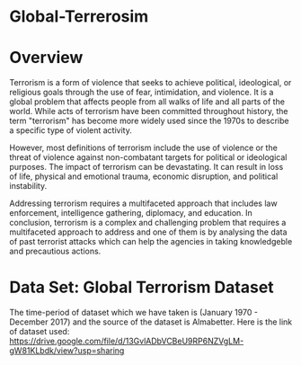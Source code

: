 # Global-Terrerosim
# Overview
Terrorism is a form of violence that seeks to achieve political, ideological, or religious goals through the use of fear, intimidation, and violence. It is a global problem that affects people from all walks of life and all parts of the world. While acts of terrorism have been committed throughout history, the term "terrorism" has become more widely used since the 1970s to describe a specific type of violent activity.

However, most definitions of terrorism include the use of violence or the threat of violence against non-combatant targets for political or ideological purposes. The impact of terrorism can be devastating. It can result in loss of life, physical and emotional trauma, economic disruption, and political instability.

Addressing terrorism requires a multifaceted approach that includes law enforcement, intelligence gathering, diplomacy, and education. In conclusion, terrorism is a complex and challenging problem that requires a multifaceted approach to address and one of them is by analysing the data of past terrorist attacks which can help the agencies in taking knowledgeble and precautious actions.

# Data Set: Global Terrorism Dataset
The time-period of dataset which we have taken is (January 1970 - December 2017) and the source of the dataset is Almabetter. Here is the link of dataset used: https://drive.google.com/file/d/13GvlADbVCBeU9RP6NZVgLM-gW81KLbdk/view?usp=sharing

